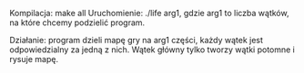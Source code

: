 Kompilacja: make all
Uruchomienie: ./life arg1, gdzie arg1 to liczba wątków, na które chcemy podzielić program.

Działanie: program dzieli mapę gry na arg1 części, każdy wątek jest odpowiedzialny za jedną z nich. Wątek główny tylko tworzy wątki potomne i rysuje mapę.